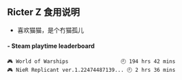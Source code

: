 ## Ricter Z 食用说明
- 喜欢猫猫，是个冇猫孤儿

<!-- steam-box start -->
#### - Steam playtime leaderboard
```text
🎮 World of Warships                 🕘 194 hrs 42 mins
🎮 NieR Replicant ver.1.22474487139... 🕘 2 hrs 36 mins
```
<!-- Powered by https://github.com/YouEclipse/steam-box . -->
<!-- steam-box end -->
